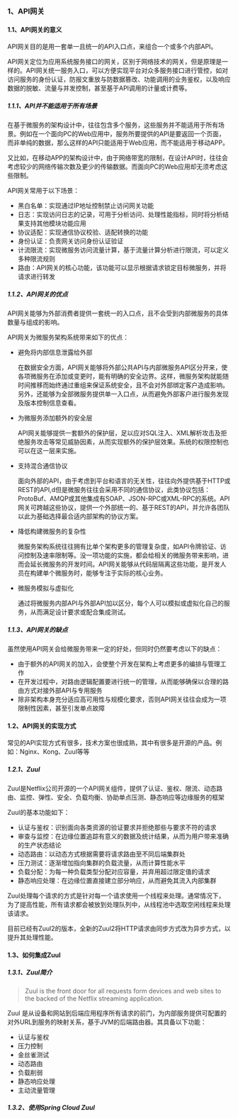 ### 1、API网关

#### 1.1、API网关的意义

API网关目的是用一套单一且统一的API入口点，来组合一个或多个内部API。

API网关定位为应用系统服务接口的网关，区别于网络技术的网关，但是原理是一样的。API网关统一服务入口，可以方便实现平台对众多服务接口进行管控，如对访问服务的身份认证，防报文重放与防数据篡改、功能调用的业务鉴权，以及响应数据的脱敏、流量与并发控制，甚至基于API调用的计量或计费等。

##### 1.1.1、API并不能适用于所有场景

在基于微服务的架构设计中，往往包含多个服务，这些服务并不能适用于所有场景。例如在一个面向PC的Web应用中，服务所要提供的API是要返回一个页面，而非单纯的数据，那么这样的API只能适用于Web应用，而不能适用于移动APP。

又比如，在移动APP的架构设计中，由于网络带宽的限制，在设计API时，往往会考虑较少的网络传输次数及更少的传输数据。而面向PC的Web应用却无须考虑这些限制。

API网关常用于以下场景：

- 黑白名单：实现通过IP地址控制禁止访问网关功能
- 日志：实现访问日志的记录，可用于分析访问、处理性能指标，同时将分析结果支持其他模块功能应用
- 协议适配：实现通信协议校验、适配转换的功能
- 身份认证：负责网关访问身份认证验证
- 计流限流：实现微服务访问流量计算，基于流量计算分析进行限流，可以定义多种限流规则
- 路由：API网关的核心功能，该功能可以显示根据请求锁定目标微服务，并将请求进行转发

##### 1.1.2、API网关的优点

API网关能够为外部消费者提供一套统一的入口点，且不会受到内部微服务的具体数量与组成的影响。

API网关为微服务架构系统带来如下的优点：

- 避免将内部信息泄露给外部

  在数据安全方面，API网关能够将外部公共API与内部微服务API区分开来，使各项微服务在添加或变更时，能有明确的安全边界。这样，微服务架构就能随时间推移而始终通过重组来保证系统安全，且不会对外部绑定客户造成影响。另外，还能够为全部微服务提供单一入口点，从而避免外部客户进行服务发现及版本控制信息查看。

- 为微服务添加额外的安全层

  API网关能够提供一套额外的保护层，足以应对SQL注入、XML解析攻击及拒绝服务攻击等常见威胁因素，从而实现额外的保护层效果。系统的权限控制也可以在这一层来实施。

- 支持混合通信协议

  面向外部的API，由于考虑到平台和语言的无关性，往往向外提供基于HTTP或REST的API,d但是微服务往往会采用不同的通信协议，此类协议包括：ProtoBuf、AMQP或其他集成有SOAP、JSON-RPC或XML-RPC的系统。API网关可跨越这些协议，提供一个外部统一的、基于REST的API，并允许各团队以此为基础选择最合适内部架构的协议方案。

- 降低构建微服务的复杂性

  微服务架构系统往往拥有比单个架构更多的管理复杂度，如API令牌验证、访问控制及速率限制等。没一项功能的实施，都会给相关的微服务带来影响，进而会延长微服务的开发时间。API网关能够从代码层隔离这些功能，是开发人员在构建单个微服务时，能够专注于实际的核心业务。

- 微服务模拟与虚拟化

  通过将微服务内部API与外部API加以区分，每个人可以模拟或虚拟化自己的服务，从而满足设计要求或配合集成测试。

##### 1.1.3、API网关的缺点

虽然使用API网关会给微服务带来一定的好处，但同时仍然要考虑以下的缺点：

- 由于额外的API网关的加入，会使整个开发在架构上考虑更多的编排与管理工作
- 在开发过程中，对路由逻辑配置要进行统一的管理，从而能够确保以合理的路由方式对接外部API与专用服务
- 除非架构本身充分适应高可用性与规模化要求，否则API网关往往会成为一项限制性因素，甚至引发单点故障

#### 1.2、API网关的实现方式

常见的API实现方式有很多，技术方案也很成熟，其中有很多是开源的产品。例如：Nginx、Kong、Zuul等等

##### 1.2.1、Zuul

Zuul是Netflix公司开源的一个API网关组件，提供了认证、鉴权、限流、动态路由、监控、弹性、安全、负载均衡、协助单点压测、静态响应等边缘服务的框架

Zuul的基本功能如下：

- 认证与鉴权：识别面向各类资源的验证要求并拒绝那些与要求不符的请求
- 审查与监控：在边缘位置追踪有意义的数据及统计结果，从而为用户带来准确的生产状态结论
- 动态路由：以动态方式根据需要将请求路由至不同后端集群处
- 压力测试：逐渐增加指向集群的负载流量，从而计算性能水平
- 负载分配：为每一种负载类型分配对应容量，并弃用超过限定值的请求
- 静态响应处理：在边缘位置直接建立部分响应，从而避免其流入内部集群

Zuul处理每个请求的方式是针对每一个请求使用一个线程来处理。通常情况下，为了提高性能，所有请求都会被放到处理队列中，从线程池中选取空闲线程来处理该请求。

目前已经有Zuul2的版本，全新的Zuul2将HTTP请求由同步方式改为异步方式，以提升其处理性能。

#### 1.3、如何集成Zuul

##### 1.3.1、Zuul简介

> Zuul is the front door for all requests form devices and web sites to the backed of the Netflix streaming application.

Zuul 是从设备和网站到后端应用程序所有请求的前门，为内部服务提供可配置的对外URL到服务的映射关系，基于JVM的后端路由器。其具备以下功能：

- 认证与鉴权
- 压力控制
- 金丝雀测试
- 动态路由
- 负载削弱
- 静态响应处理
- 主动流量管理

##### 1.3.2、使用Spring Cloud Zuul







